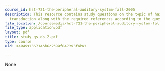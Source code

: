 ```yaml
---
course_id: hst-721-the-peripheral-auditory-system-fall-2005
description: This resource contains study questions on the topic of hair cells and
  transduction along with the required references according to the question.
file_location: /coursemedia/hst-721-the-peripheral-auditory-system-fall-2005/a4849923671ebb6c2589f0e7293faba2_study_qs_ds_2.pdf
file_type: application/pdf
layout: pdf
title: study_qs_ds_2.pdf
type: course
uid: a4849923671ebb6c2589f0e7293faba2

---
```

None